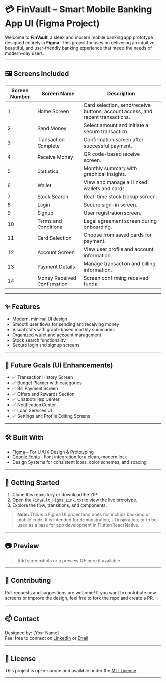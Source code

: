 # 💳 FinVault – Smart Mobile Banking App UI (Figma Project)

Welcome to **FinVault**, a sleek and modern mobile banking app prototype designed entirely in **Figma**. This project focuses on delivering an intuitive, beautiful, and user-friendly banking experience that meets the needs of modern-day users.

---

## 🖼️ Screens Included

| Screen Number | Screen Name                   | Description |
|---------------|-------------------------------|-------------|
| 1             | Home Screen                   | Card selection, send/receive buttons, account access, and recent transactions. |
| 2             | Send Money                    | Select amount and initiate a secure transaction. |
| 3             | Transaction Complete          | Confirmation screen after successful payment. |
| 4             | Receive Money                 | QR code-based receive screen. |
| 5             | Statistics                    | Monthly summary with graphical insights. |
| 6             | Wallet                        | View and manage all linked wallets and cards. |
| 7             | Stock Search                  | Real-time stock lookup screen. |
| 8             | Login                         | Secure sign-in screen. |
| 9             | Signup                        | User registration screen. |
| 10            | Terms and Conditions          | Legal agreement screen during onboarding. |
| 11            | Card Selection                | Choose from saved cards for payment. |
| 12            | Account Screen                | View user profile and account information. |
| 13            | Payment Details               | Manage transaction and billing information. |
| 14            | Money Received Confirmation   | Screen confirming received funds. |

---

## ✨ Features

- Modern, minimal UI design
- Smooth user flows for sending and receiving money
- Visual stats with graph-based monthly summaries
- Organized wallet and account management
- Stock search functionality
- Secure login and signup screens

---

## 📌 Future Goals (UI Enhancements)

- ✅ Transaction History Screen  
- ✅ Budget Planner with categories  
- ✅ Bill Payment Screen  
- ✅ Offers and Rewards Section  
- ✅ Chatbot/Help Center  
- ✅ Notification Center  
- ✅ Loan Services UI  
- ✅ Settings and Profile Editing Screens  

---

## 🛠️ Built With

- [Figma](https://www.figma.com/) – For UI/UX Design & Prototyping
- [Google Fonts](https://fonts.google.com/) – Font integration for a clean, modern look
- Design Systems for consistent icons, color schemes, and spacing

---


## 🚀 Getting Started

1. Clone this repository or download the ZIP.
2. Open the `FinVault_Figma_Link.txt` to view the live prototype.
3. Explore the flow, transitions, and components.

> **Note:** This is a Figma UI project and does not include backend or mobile code. It is intended for demonstration, UI inspiration, or to be used as a base for app development in Flutter/React Native.

---

## 📷 Preview

> Add screenshots or a preview GIF here if available

---

## 🙌 Contributing

Pull requests and suggestions are welcome! If you want to contribute new screens or improve the design, feel free to fork the repo and create a PR.

---

## 📫 Contact

Designed by: [Your Name]  
Feel free to connect on [LinkedIn](https://linkedin.com/in/yourusername) or [Email](mailto:youremail@example.com)

---

## 📄 License

This project is open-source and available under the [MIT License](LICENSE).

---


